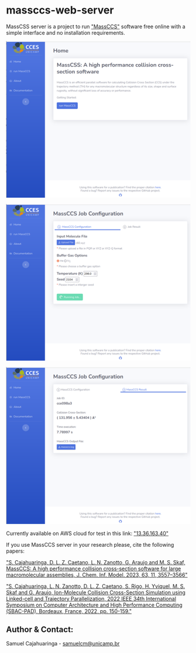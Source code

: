 # massccs-web-server

MassCSS server is a project to run ["MassCCS"](https://github.com/cces-cepid/massccs) software free online with a simple interface and no installation requirements.

<p align="center">
  <img src="imgs/home.png" width="600"/>
</p>

<p align="center">
  <img src="imgs/submit.png" width="600"/>
</p>

<p align="center">
  <img src="imgs/result.png" width="600"/>
</p>



Currently available on AWS cloud for test in this link: ["13.36.163.40"](http://13.36.163.40)

If you use MassCCS server in your research please, cite the following papers:

["S. Cajahuaringa, D. L. Z. Caetano, L. N. Zanotto, G. Araujo and M. S. Skaf, MassCCS: A high performance collision cross-section software for large macromolecular assemblies, J. Chem. Inf. Model. 2023, 63, 11, 3557–3566"](https://doi.org/10.1021/acs.jcim.3c00405)

["S. Cajahuaringa, L. N. Zanotto, D. L. Z. Caetano, S. Rigo, H. Yviquel, M. S. Skaf and G. Araujo, Ion-Molecule Collision Cross-Section Simulation using Linked-cell and Trajectory Parallelization, 2022 IEEE 34th International Symposium on Computer Architecture and High Performance Computing (SBAC-PAD), Bordeaux, France, 2022, pp. 150-159."](https://ieeexplore.ieee.org/abstract/document/9980906)


Author & Contact:
--------------
Samuel Cajahuaringa - samuelcm@unicamp.br

